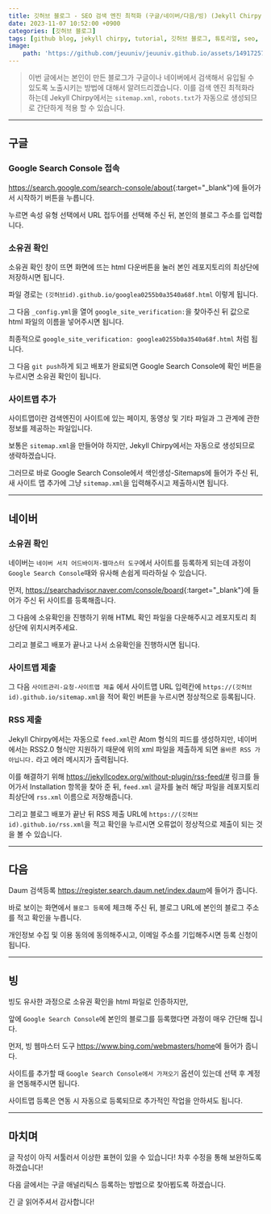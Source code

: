 ```yaml
---
title: 깃허브 블로그 - SEO 검색 엔진 최적화 (구글/네이버/다음/빙) (Jekyll Chirpy 기준)
date: 2023-11-07 10:52:00 +0900
categories: [깃허브 블로그]
tags: [github blog, jekyll chirpy, tutorial, 깃허브 블로그, 튜토리얼, seo, 검색 엔진 최적화]     # TAG names should always be lowercase
image:
    path: 'https://github.com/jeuuniv/jeuuniv.github.io/assets/149172579/9cc96fcd-b5db-4cf2-9df3-b2e84b007502'
---
```


> 이번 글에서는 본인이 만든 블로그가 구글이나 네이버에서 검색해서 유입될 수 있도록 노출시키는 방법에 대해서 알려드리겠습니다. 
이를 검색 엔진 최적화라 하는데 Jekyll Chirpy에서는 `sitemap.xml`, `robots.txt`가 자동으로 생성되므로 간단하게 적용 할 수 있습니다.

---

## 구글
### Google Search Console 접속
<https://search.google.com/search-console/about>{:target="_blank"}에 들어가서 시작하기 버튼을 누릅니다.

누르면 속성 유형 선택에서 URL 접두어를 선택해 주신 뒤, 본인의 블로그 주소를 입력합니다.

### 소유권 확인
소유권 확인 창이 뜨면 화면에 뜨는 html 다운버튼을 눌러 본인 레포지토리의 최상단에 저장하시면 됩니다.

파일 경로는 `(깃허브id).github.io/googlea0255b0a3540a68f.html` 이렇게 됩니다.

그 다음 `_config.yml`을 열어 `google_site_verification:`을 찾아주신 뒤 값으로 html 파일의 이름을 넣어주시면 됩니다.

최종적으로 `google_site_verification: googlea0255b0a3540a68f.html` 처럼 됩니다.

그 다음 `git push`하게 되고 배포가 완료되면 Google Search Console에 확인 버튼을 누르시면 소유권 확인이 됩니다.

### 사이트맵 추가
사이트맵이란 검색엔진이 사이트에 있는 페이지, 동영상 및 기타 파일과 그 관계에 관한 정보를 제공하는 파일입니다.

보통은 `sitemap.xml`을 만들어야 하지만, Jekyll Chirpy에서는 자동으로 생성되므로 생략하겠습니다.

그러므로 바로 Google Search Console에서 색인생성-Sitemaps에 들어가 주신 뒤, 새 사이트 맵 추가에 그냥 `sitemap.xml`을 입력해주시고 제출하시면 됩니다.

---

## 네이버
### 소유권 확인
네이버는 `네이버 서치 어드바이저-웹마스터 도구`에서 사이트를 등록하게 되는데 과정이 `Google Search Console`때와 유사해 손쉽게 따라하실 수 있습니다.

먼저, <https://searchadvisor.naver.com/console/board>{:target="_blank"}에 들어가 주신 뒤 사이트를 등록해줍니다.

그 다음에 소유확인을 진행하기 위해 HTML 확인 파일을 다운해주시고 레포지토리 최 상단에 위치시켜주세요.

그리고 블로그 배포가 끝나고 나서 소유확인을 진행하시면 됩니다.

### 사이트맵 제출
그 다음 `사이트관리-요청-사이트맵 제출` 에서 사이트맵 URL 입력칸에 `https://(깃허브id).github.io/sitemap.xml`을 적어 확인 버튼을 누르시면 정상적으로 등록됩니다.

### RSS 제출
Jekyll Chirpy에서는 자동으로 `feed.xml`란 Atom 형식의 피드를 생성하지만, 네이버에서는 RSS2.0 형식만 지원하기 때문에 위의 xml 파일을 제출하게 되면 `올바른 RSS 가 아닙니다.` 라고 에러 메시지가 출력됩니다.

이를 해결하기 위해 <https://jekyllcodex.org/without-plugin/rss-feed/#> 링크를 들어가서 Installation 항목을 찾아 준 뒤, `feed.xml` 글자를 눌러 해당 파일을 레포지토리 최상단에 `rss.xml` 이름으로 저장해줍니다.

그리고 블로그 배포가 끝난 뒤 RSS 제출 URL에 `https://(깃허브id).github.io/rss.xml`을 적고 확인을 누르시면 오류없이 정상적으로 제출이 되는 것을 볼 수 있습니다.

---

## 다음
Daum 검색등록 <https://register.search.daum.net/index.daum>에 들어가 줍니다.

바로 보이는 화면에서 `블로그 등록`에 체크해 주신 뒤, 블로그 URL에 본인의 블로그 주소를 적고 확인을 누릅니다.

개인정보 수집 및 이용 동의에 동의해주시고, 이메일 주소를 기입해주시면 등록 신청이 됩니다.

---

## 빙
빙도 유사한 과정으로 소유권 확인을 html 파일로 인증하지만,

앞에 `Google Search Console`에 본인의 블로그를 등록했다면 과정이 매우 간단해 집니다.

먼저, 빙 웹마스터 도구 <https://www.bing.com/webmasters/home>에 들어가 줍니다.

사이트를 추가할 때 `Google Search Console에서 가져오기` 옵션이 있는데 선택 후 계정을 연동해주시면 됩니다.

사이트맵 등록은 연동 시 자동으로 등록되므로 추가적인 작업을 안하셔도 됩니다.


---

## 마치며
글 작성이 아직 서툴러서 이상한 표현이 있을 수 있습니다! 차후 수정을 통해 보완하도록 하겠습니다!

다음 글에서는 구글 애널리틱스 등록하는 방법으로 찾아뵙도록 하겠습니다.

긴 글 읽어주셔서 감사합니다!
